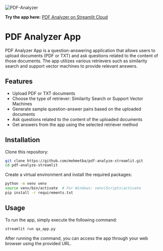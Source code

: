 
![PDF-Analyzer](https://github.com/farukalampro/pdf-analysis-streamlit-app/assets/92469073/0adc9c1a-a273-458b-9fb3-ad9b6dba2f4b)


**Try the app here:** [PDF Analyzer on Streamlit Cloud](https://mehmetba-pdf-analyze-streamlit-qa-app-5uufsy.streamlit.app/)

# PDF Analyzer App

PDF Analyzer App is a question-answering application that allows users to upload documents (PDF or TXT) and ask questions related to the content of those documents. The app utilizes various retrievers such as similarity search and support vector machines to provide relevant answers.

## Features

- Upload PDF or TXT documents
- Choose the type of retriever: Similarity Search or Support Vector Machines
- Generate sample question-answer pairs based on the uploaded documents
- Ask questions related to the content of the uploaded documents
- Get answers from the app using the selected retriever method

## Installation

Clone this repository:

```bash
git clone https://github.com/mehmetba/pdf-analyze-streamlit.git
cd pdf-analyze-streamlit
```

Create a virtual environment and install the required packages:

```bash
python -m venv venv
source venv/bin/activate  # For Windows: venv\Scripts\activate
pip install -r requirements.txt
```

## Usage
To run the app, simply execute the following command:

```bash
streamlit run qa_app.py
```

After running the command, you can access the app through your web browser using the provided URL.


